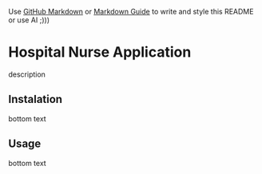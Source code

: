 Use [GitHub Markdown](https://docs.github.com/es/get-started/writing-on-github/getting-started-with-writing-and-formatting-on-github/basic-writing-and-formatting-syntax) or [Markdown Guide](https://www.markdownguide.org/) to write and style this README or use AI ;)))
# Hospital Nurse Application
description
## Instalation
bottom text
## Usage
bottom text
